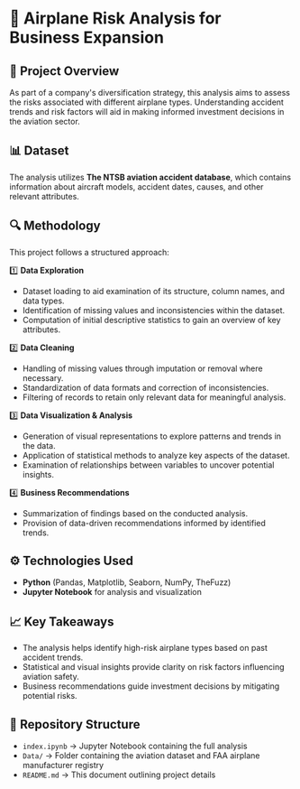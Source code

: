 # 🚀 Airplane Risk Analysis for Business Expansion

## 📌 Project Overview
As part of a company's diversification strategy, this analysis aims to assess the risks associated with different airplane types. Understanding accident trends and risk factors will aid in making informed investment decisions in the aviation sector.

## 📊 Dataset
The analysis utilizes **The NTSB aviation accident database**, which contains information about aircraft models, accident dates, causes, and other relevant attributes.

## 🔍 Methodology
This project follows a structured approach:

1️⃣ **Data Exploration**  
- Dataset loading to aid examination of its structure, column names, and data types.  
- Identification of missing values and inconsistencies within the dataset.  
- Computation of initial descriptive statistics to gain an overview of key attributes.  

2️⃣ **Data Cleaning**  
- Handling of missing values through imputation or removal where necessary.  
- Standardization of data formats and correction of inconsistencies.  
- Filtering of records to retain only relevant data for meaningful analysis.  

3️⃣ **Data Visualization & Analysis**  
- Generation of visual representations to explore patterns and trends in the data.  
- Application of statistical methods to analyze key aspects of the dataset.  
- Examination of relationships between variables to uncover potential insights.  

4️⃣ **Business Recommendations**  
- Summarization of findings based on the conducted analysis.  
- Provision of data-driven recommendations informed by identified trends.  

## ⚙️ Technologies Used
- **Python** (Pandas, Matplotlib, Seaborn, NumPy, TheFuzz)
- **Jupyter Notebook** for analysis and visualization

## 📈 Key Takeaways
- The analysis helps identify high-risk airplane types based on past accident trends.
- Statistical and visual insights provide clarity on risk factors influencing aviation safety.
- Business recommendations guide investment decisions by mitigating potential risks.

## 📂 Repository Structure
- `index.ipynb` → Jupyter Notebook containing the full analysis
- `Data/` → Folder containing the aviation dataset and FAA airplane manufacturer registry
- `README.md` → This document outlining project details
